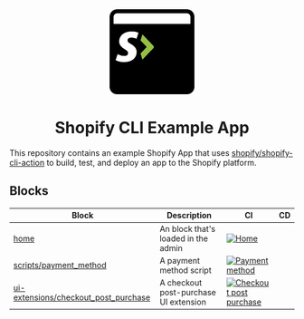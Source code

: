 <div align="center">
  <img src="assets/logo.png" width="150"/>
  <h1>Shopify CLI Example App</h1>
</div>

This repository contains an example Shopify App that uses [shopify/shopify-cli-action](https://github.com/Shopify/shopify-cli-action) to build, test, and deploy an app to the Shopify platform.

## Blocks

| Block | Description | CI | CD |
| --- | ---- | --- | --- |
| [home](/home) | An block that's loaded in the admin | [![Home](https://github.com/Shopify/shopify-cli-example-app/actions/workflows/home.yml/badge.svg)](https://github.com/Shopify/shopify-cli-example-app/actions/workflows/home.yml) | |
| [scripts/payment_method](/scripts/payment_method) | A payment method script | [![Payment method](https://github.com/Shopify/shopify-cli-example-app/actions/workflows/payment-method.yml/badge.svg)](https://github.com/Shopify/shopify-cli-example-app/actions/workflows/payment-method.yml) | |
| [ui-extensions/checkout_post_purchase](ui-extensions/checkout_post_purchase) | A checkout post-purchase UI extension | [![Checkout post purchase](https://github.com/Shopify/shopify-cli-example-app/actions/workflows/checkout-post-purchase.yml/badge.svg)](https://github.com/Shopify/shopify-cli-example-app/actions/workflows/checkout-post-purchase.yml) | |
